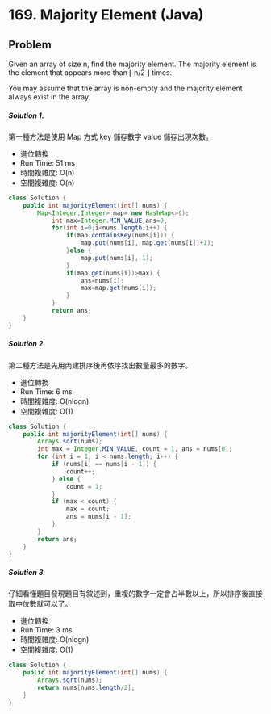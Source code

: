#  169. Majority Element (Java)

## Problem

Given an array of size n, find the majority element. The majority element is the element that appears more than ⌊ n/2 ⌋ times.

You may assume that the array is non-empty and the majority element always exist in the array.


##### Solution 1.

第一種方法是使用 Map 方式 key 儲存數字 value 儲存出現次數。

- 進位轉換
- Run Time: 51 ms
- 時間複雜度: O(n)
- 空間複雜度: O(n)

```java
class Solution {
    public int majorityElement(int[] nums) {
        Map<Integer,Integer> map= new HashMap<>();
    		int max=Integer.MIN_VALUE,ans=0;
    		for(int i=0;i<nums.length;i++) {
    			if(map.containsKey(nums[i])) {
    				map.put(nums[i], map.get(nums[i])+1);
    			}else {
    				map.put(nums[i], 1);
    			}
    			if(map.get(nums[i])>max) {
					ans=nums[i];
					max=map.get(nums[i]);
    			}
    		}
    		return ans;
    }
}
```

##### Solution 2.

第二種方法是先用內建排序後再依序找出數量最多的數字。

- 進位轉換
- Run Time: 6 ms
- 時間複雜度: O(nlogn)
- 空間複雜度: O(1)

```java
class Solution {
    public int majorityElement(int[] nums) {
        Arrays.sort(nums);
		int max = Integer.MIN_VALUE, count = 1, ans = nums[0];
		for (int i = 1; i < nums.length; i++) {
			if (nums[i] == nums[i - 1]) {
				count++;
			} else {
				count = 1;
			}
			if (max < count) {
				max = count;
				ans = nums[i - 1];
			}
		}
		return ans;
    }
}
```

##### Solution 3.

仔細看懂題目發現題目有敘述到，重複的數字一定會占半數以上，所以排序後直接取中位數就可以了。

- 進位轉換
- Run Time: 3 ms
- 時間複雜度: O(nlogn)
- 空間複雜度: O(1)

```java
class Solution {
    public int majorityElement(int[] nums) {
        Arrays.sort(nums);
		return nums[nums.length/2];
    }
}
```
